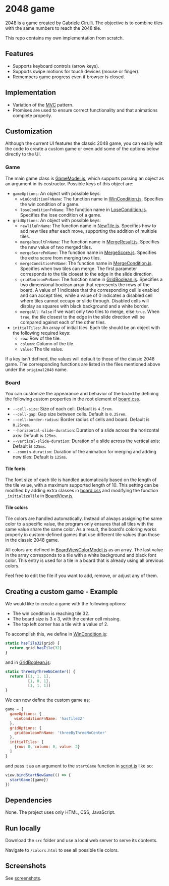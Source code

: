 # 2048 game

[2048](https://en.wikipedia.org/wiki/2048_(video_game)) is a game created by [Gabriele Cirulli](https://github.com/gabrielecirulli). The objective is to combine tiles with the same numbers to reach the 2048 tile.

This repo contains my own implementation from scratch.

## Features

* Supports keyboard controls (arrow keys).
* Supports swipe motions for touch devices (mouse or finger).
* Remembers game progress even if browser is closed.

## Implementation

* Variation of the [MVC](https://en.wikipedia.org/wiki/Model%E2%80%93view%E2%80%93controller) pattern.
* Promises are used to ensure correct functionality and that animations complete properly.

## Customization

Although the current UI features the classic 2048 game, you can easily edit the code to create a custom game or even add some of the options below directly to the UI.

### Game

The main game class is [GameModel.js](src/js/GameModel.js), which supports passing an object as an argument in its costructor. Possible keys of this object are:

* `gameOptions`: An object with possible keys:
  * `winConditionFnName`: The function name in [WinCondition.js](src/js/gameModel/WinCondition.js). Specifies the win condition of a game.
  * `loseConditionFnName`: The function name in [LoseCondition.js](src/js/gameModel/LoseCondition.js). Specifies the lose condition of a game.
* `gridOptions`: An object with possible keys:
  * `newTileFnName`: The function name in [NewTile.js](src/js/gameModel/NewTile.js). Specifies how to add new tiles after each move, supporting the addition of multiple tiles.
  * `mergeResultFnName`: The function name in [MergeResult.js](src/js/gameModel/MergeResult.js). Specifies the new value of two merged tiles.
  * `mergeScoreFnName`: The function name in [MergeScore.js](src/js/gameModel/MergeScore.js). Specifies the extra score from merging two tiles.
  * `mergeConditionFnName`: The function name in [MergeCondition.js](src/js/gameModel/MergeCondition.js). Specifies when two tiles can merge. The first parameter corresponds to the tile closest to the edge in the slide direction.
  * `gridBooleanFnName`: The function name in [GridBoolean.js](src/js/gameModel/GridBoolean.js). Specifies a two dimensional boolean array that represents the rows of the board. A value of 1 indicates that the corresponding cell is enabled and can accept tiles, while a value of 0 indicates a disabled cell where tiles cannot occupy or slide through. Disabled cells will display as squares with black background and a white border.
  * `mergeAll`: `false` if we want only two tiles to merge, else `true`. When `true`, the tile closest to the edge in the slide direction will be compared against each of the other tiles.
* `initialTiles`: An array of initial tiles. Each tile should be an object with the following required keys:
  * `row`: Row of the tile.
  * `column`: Column of the tile.
  * `value`: The tile value.

If a key isn't defined, the values will default to those of the classic 2048 game. The corresponding functions are listed in the files mentioned above under the `original2048` name.

### Board

You can customize the appearance and behavior of the board by defining the following custom properties in the root element of [board.css](src/css/board.css).

* `--cell-size`: Size of each cell. Default is `4.5rem`.
* `--cell-gap`: Gap size between cells. Default is `0.25rem`.
* `--cell-border-radius`: Border radius of cells and board. Default is `0.25rem`.
* `--horizontal-slide-duration`: Duration of a slide across the horizontal axis: Default is `125ms`.
* `--vertical-slide-duration`: Duration of a slide across the vertical axis: Default is `125ms`.
* `--zoomin-duration`: Duration of the animation for merging and adding new tiles: Default is `125ms`.

#### Tile fonts

The font size of each tile is handled automatically based on the length of the tile value, with a maximum supported length of 10. This setting can be modified by adding extra classes in [board.css](src/css/board.css) and modifying the function `_initializeTile` in [BoardView.js](src/js/gameView/BoardView.js).

#### Tile colors

Tile colors are handled automatically. Instead of always assigning the same color to a specific value, the program only ensures that all tiles with the same value share the same color. As a result, the board's coloring works properly in custom-defined games that use different tile values than those in the classic 2048 game.

All colors are defined in [BoardViewColorModel.js](src/js/gameView/BoardViewColorModel.js) as an array. The last value in the array corresponds to a tile with a white background and black font color. This entry is used for a tile in a board that is already using all previous colors.

Feel free to edit the file if you want to add, remove, or adjust any of them.

## Creating a custom game - Example

We would like to create a game with the following options:

* The win condition is reaching tile 32.
* The board size is 3 x 3, with the center cell missing.
* The top left corner has a tile with a value of 2.

To accomplish this, we define in [WinCondition.js](src/js/gameModel/WinCondition.js):

```js
static hasTile32(grid) {
  return grid.hasTile(32)
}
```

and in [GridBoolean.js](src/js/gameModel/GridBoolean.js):

```js
static threeByThreeNoCenter() {
  return [[1, 1, 1],
          [1, 0, 1],
          [1, 1, 1]]
}
```

We can now define the custom game as:

```js
game = {
  gameOptions: {
    winConditionFnName: 'hasTile32'
  },
  gridOptions: {
    gridBooleanFnName: 'threeByThreeNoCenter'
  },
  initialTiles: [
    {row: 0, column: 0, value: 2}
  ]
}
```

and pass it as an argument to the `startGame` function in [script.js](src/js/script.js) like so:

```js
view.bindStartNewGame(() => {
  startGame({game})
})
```

## Dependencies

None. The project uses only HTML, CSS, JavaScript.

## Run locally

Download the `src` folder and use a local web server to serve its contents.

Navigate to `/colors.html` to see all possible tile colors.

## Screenshots

See [screenshots](screenshots/).
